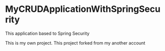 # MyCRUDApplicationWithSpringSecurity
This application based to Spring Security


This is my own project. This project forked from my another account
